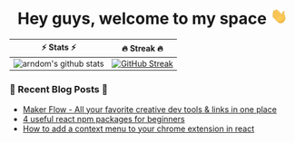<h1 align ="center"> Hey guys, welcome to my space <img src="https://raw.githubusercontent.com/ABSphreak/ABSphreak/master/gifs/Hi.gif" width="30px"> </h1>

⚡ Stats ⚡            |  🔥 Streak 🔥
:-------------------------:|:-------------------------:
![arndom's github stats](https://github-readme-stats.vercel.app/api?username=arndom&show_icons=true&count_private=true&hide_border=true&title_color=70a5fd&icon_color=bf91f3&text_color=38bdae&bg_color=0d1117) |  [![GitHub Streak](http://github-readme-streak-stats.herokuapp.com?user=arndom&theme=tokyonight_duo&hide_border=true&background=0D1117)](https://git.io/streak-stats)


### 📜 Recent Blog Posts 📜
<!-- BLOG-POST-LIST:START -->
- [Maker Flow - All your favorite creative dev tools & links in one place](https://arndom.hashnode.dev/maker-flow-all-your-favorite-creative-dev-tools-and-links-in-one-place)
- [4 useful react npm packages for beginners](https://arndom.hashnode.dev/4-useful-react-npm-packages-for-beginners)
- [How to add a context menu to your chrome extension in react](https://arndom.hashnode.dev/how-to-add-a-context-menu-to-your-chrome-extension-in-react)
<!-- BLOG-POST-LIST:END -->


